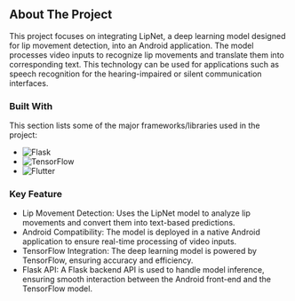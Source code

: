<a id="readme-top"></a>

<!-- ABOUT THE PROJECT -->
## About The Project

This project focuses on integrating LipNet, a deep learning model designed for lip movement detection, into an Android application. The model processes video inputs to recognize lip movements and translate them into corresponding text. This technology can be used for applications such as speech recognition for the hearing-impaired or silent communication interfaces.

### Built With

This section lists some of the major frameworks/libraries used in the project:

- ![Flask](https://img.shields.io/badge/Flask-000000?logo=flask&logoColor=white)
- ![TensorFlow](https://img.shields.io/badge/TensorFlow-FF6F00?logo=tensorflow&logoColor=white)
- ![Flutter](https://img.shields.io/badge/Flutter-02569B?logo=flutter&logoColor=white)

### Key Feature
- Lip Movement Detection: Uses the LipNet model to analyze lip movements and convert them into text-based predictions.
- Android Compatibility: The model is deployed in a native Android application to ensure real-time processing of video inputs.
- TensorFlow Integration: The deep learning model is powered by TensorFlow, ensuring accuracy and efficiency.
- Flask API: A Flask backend API is used to handle model inference, ensuring smooth interaction between the Android front-end and the TensorFlow model.

